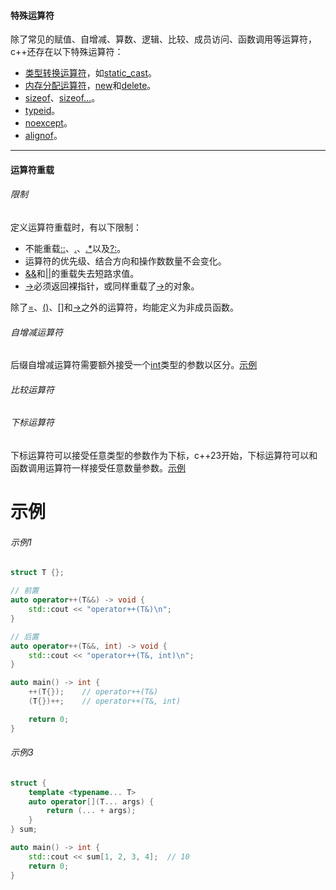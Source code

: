 #### 特殊运算符

除了常见的赋值、自增减、算数、逻辑、比较、成员访问、函数调用等运算符，c++还存在以下特殊运算符：

* [类型转换运算符]()，如[static_cast]()。
* [内存分配运算符]()，[new]()和[delete]()。
* [sizeof]()、[sizeof...]()。
* [typeid]()。
* [noexcept]()。
* [alignof]()。

---

#### 运算符重载

###### 限制

定义运算符重载时，有以下限制：

* 不能重载[::]()、[.]()、[.*]()以及[?:]()。
* 运算符的优先级、结合方向和操作数数量不会变化。
* [&&]()和[||]()的重载失去短路求值。
* [->]()必须返回裸指针，或同样重载了[->]()的对象。

除了[=]()、[()]()、[[]]()和[->]()之外的运算符，均能定义为非成员函数。

###### 自增减运算符

后缀自增减运算符需要额外接受一个[int]()类型的参数以区分。[示例](#示例1)

###### 比较运算符



###### 下标运算符

下标运算符可以接受任意类型的参数作为下标，c++23开始，下标运算符可以和函数调用运算符一样接受任意数量参数。[示例](#示例3)

# 示例

###### 示例1

```cpp
struct T {};

// 前置
auto operator++(T&&) -> void {
    std::cout << "operator++(T&)\n";
}

// 后置
auto operator++(T&&, int) -> void {
    std::cout << "operator++(T&, int)\n";
}

auto main() -> int {
    ++(T{});    // operator++(T&)
    (T{})++;    // operator++(T&, int)

    return 0;
}
```

###### 示例3

```cpp
struct {
    template <typename... T>
    auto operator[](T... args) {
        return (... + args);
    }
} sum;

auto main() -> int {
    std::cout << sum[1, 2, 3, 4];  // 10
    return 0;
}
```



